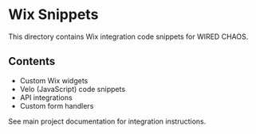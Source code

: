 # Wix Snippets

This directory contains Wix integration code snippets for WIRED CHAOS.

## Contents

- Custom Wix widgets
- Velo (JavaScript) code snippets
- API integrations
- Custom form handlers

See main project documentation for integration instructions.
